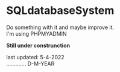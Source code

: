 # SQLdatabaseSystem
Do something with it and maybe improve it.<br>
I'm using PHPMYADMIN

**Still under construnction**


last updated: 5-4-2022<br>
............. D-M-YEAR

